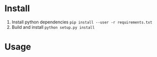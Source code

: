 # Install
1. Install python dependencies
`
pip install --user -r requirements.txt
`
2. Build and install
`
python setup.py install
`

# Usage

